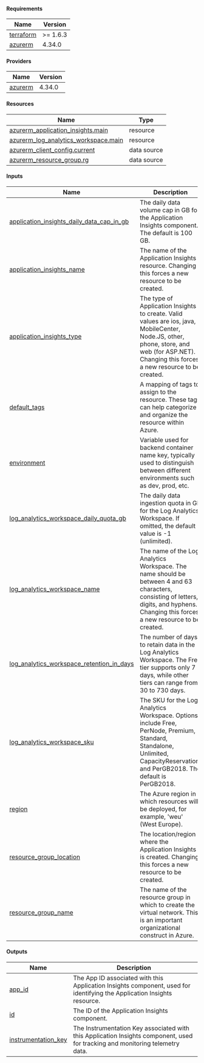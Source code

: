 <!-- BEGIN_TF_DOCS -->
#### Requirements

| Name | Version |
|------|---------|
| <a name="requirement_terraform"></a> [terraform](#requirement\_terraform) | >= 1.6.3 |
| <a name="requirement_azurerm"></a> [azurerm](#requirement\_azurerm) | 4.34.0 |

#### Providers

| Name | Version |
|------|---------|
| <a name="provider_azurerm"></a> [azurerm](#provider\_azurerm) | 4.34.0 |

#### Resources

| Name | Type |
|------|------|
| [azurerm_application_insights.main](https://registry.terraform.io/providers/hashicorp/azurerm/4.34.0/docs/resources/application_insights) | resource |
| [azurerm_log_analytics_workspace.main](https://registry.terraform.io/providers/hashicorp/azurerm/4.34.0/docs/resources/log_analytics_workspace) | resource |
| [azurerm_client_config.current](https://registry.terraform.io/providers/hashicorp/azurerm/4.34.0/docs/data-sources/client_config) | data source |
| [azurerm_resource_group.rg](https://registry.terraform.io/providers/hashicorp/azurerm/4.34.0/docs/data-sources/resource_group) | data source |

#### Inputs

| Name | Description | Type | Default | Required |
|------|-------------|------|---------|:--------:|
| <a name="input_application_insights_daily_data_cap_in_gb"></a> [application\_insights\_daily\_data\_cap\_in\_gb](#input\_application\_insights\_daily\_data\_cap\_in\_gb) | The daily data volume cap in GB for the Application Insights component. The default is 100 GB. | `number` | `100` | no |
| <a name="input_application_insights_name"></a> [application\_insights\_name](#input\_application\_insights\_name) | The name of the Application Insights resource. Changing this forces a new resource to be created. | `string` | n/a | yes |
| <a name="input_application_insights_type"></a> [application\_insights\_type](#input\_application\_insights\_type) | The type of Application Insights to create. Valid values are ios, java, MobileCenter, Node.JS, other, phone, store, and web (for ASP.NET). Changing this forces a new resource to be created. | `string` | `"web"` | no |
| <a name="input_default_tags"></a> [default\_tags](#input\_default\_tags) | A mapping of tags to assign to the resource. These tags can help categorize and organize the resource within Azure. | `map(any)` | n/a | yes |
| <a name="input_environment"></a> [environment](#input\_environment) | Variable used for backend container name key, typically used to distinguish between different environments such as dev, prod, etc. | `string` | `"dev"` | no |
| <a name="input_log_analytics_workspace_daily_quota_gb"></a> [log\_analytics\_workspace\_daily\_quota\_gb](#input\_log\_analytics\_workspace\_daily\_quota\_gb) | The daily data ingestion quota in GB for the Log Analytics Workspace. If omitted, the default value is -1 (unlimited). | `number` | `-1` | no |
| <a name="input_log_analytics_workspace_name"></a> [log\_analytics\_workspace\_name](#input\_log\_analytics\_workspace\_name) | The name of the Log Analytics Workspace. The name should be between 4 and 63 characters, consisting of letters, digits, and hyphens. Changing this forces a new resource to be created. | `string` | n/a | yes |
| <a name="input_log_analytics_workspace_retention_in_days"></a> [log\_analytics\_workspace\_retention\_in\_days](#input\_log\_analytics\_workspace\_retention\_in\_days) | The number of days to retain data in the Log Analytics Workspace. The Free tier supports only 7 days, while other tiers can range from 30 to 730 days. | `number` | `30` | no |
| <a name="input_log_analytics_workspace_sku"></a> [log\_analytics\_workspace\_sku](#input\_log\_analytics\_workspace\_sku) | The SKU for the Log Analytics Workspace. Options include Free, PerNode, Premium, Standard, Standalone, Unlimited, CapacityReservation, and PerGB2018. The default is PerGB2018. | `string` | `"PerGB2018"` | no |
| <a name="input_region"></a> [region](#input\_region) | The Azure region in which resources will be deployed, for example, 'weu' (West Europe). | `string` | `"weu"` | no |
| <a name="input_resource_group_location"></a> [resource\_group\_location](#input\_resource\_group\_location) | The location/region where the Application Insights is created. Changing this forces a new resource to be created. | `string` | `"West Europe"` | no |
| <a name="input_resource_group_name"></a> [resource\_group\_name](#input\_resource\_group\_name) | The name of the resource group in which to create the virtual network. This is an important organizational construct in Azure. | `string` | n/a | yes |

#### Outputs

| Name | Description |
|------|-------------|
| <a name="output_app_id"></a> [app\_id](#output\_app\_id) | The App ID associated with this Application Insights component, used for identifying the Application Insights resource. |
| <a name="output_id"></a> [id](#output\_id) | The ID of the Application Insights component. |
| <a name="output_instrumentation_key"></a> [instrumentation\_key](#output\_instrumentation\_key) | The Instrumentation Key associated with this Application Insights component, used for tracking and monitoring telemetry data. |
<!-- END_TF_DOCS -->    